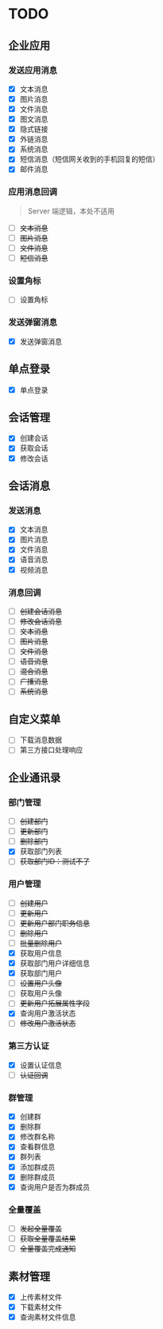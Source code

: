 # TODO

## 企业应用

### 发送应用消息

- [x] 文本消息
- [x] 图片消息
- [x] 文件消息
- [x] 图文消息
- [x] 隐式链接
- [x] 外链消息
- [x] 系统消息
- [x] 短信消息（短信网关收到的手机回复的短信）
- [x] 邮件消息

### 应用消息回调

> Server 端逻辑，本处不适用

- [ ] ~~文本消息~~
- [ ] ~~图片消息~~
- [ ] ~~文件消息~~
- [ ] ~~短信消息~~

### 设置角标

- [ ] 设置角标

### 发送弹窗消息

- [x] 发送弹窗消息

## 单点登录

- [x] 单点登录

## 会话管理

- [x] 创建会话
- [x] 获取会话
- [x] 修改会话

## 会话消息

### 发送消息

- [x] 文本消息
- [x] 图片消息
- [x] 文件消息
- [x] 语音消息
- [x] 视频消息

### 消息回调

- [ ] ~~创建会话消息~~
- [ ] ~~修改会话消息~~
- [ ] ~~文本消息~~
- [ ] ~~图片消息~~
- [ ] ~~文件消息~~
- [ ] ~~语音消息~~
- [ ] ~~混合消息~~
- [ ] ~~广播消息~~
- [ ] ~~系统消息~~

## 自定义菜单

- [ ] 下载消息数据
- [ ] 第三方接口处理响应

## 企业通讯录

### 部门管理

- [ ] ~~创建部门~~
- [ ] ~~更新部门~~
- [ ] ~~删除部门~~
- [x] 获取部门列表
- [ ] ~~获取部门ID：测试不了~~

### 用户管理

- [ ] ~~创建用户~~
- [ ] ~~更新用户~~
- [ ] ~~更新用户部门职务信息~~
- [ ] ~~删除用户~~
- [ ] ~~批量删除用户~~
- [x] 获取用户信息
- [x] 获取部门用户详细信息
- [x] 获取部门用户
- [ ] ~~设置用户头像~~
- [ ] 获取用户头像
- [ ] ~~更新用户拓展属性字段~~
- [x] 查询用户激活状态
- [ ] ~~修改用户激活状态~~

### 第三方认证

- [x] 设置认证信息
- [ ] ~~认证回调~~

### 群管理

- [x] 创建群
- [x] 删除群
- [x] 修改群名称
- [x] 查看群信息
- [x] 群列表
- [x] 添加群成员
- [x] 删除群成员
- [x] 查询用户是否为群成员

### 全量覆盖

- [ ] ~~发起全量覆盖~~
- [ ] ~~获取全量覆盖结果~~
- [ ] ~~全量覆盖完成通知~~

## 素材管理

- [x] 上传素材文件
- [x] 下载素材文件
- [x] 查询素材文件信息
